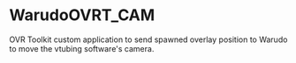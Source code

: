 # WarudoOVRT_CAM
OVR Toolkit custom application to send spawned overlay position to Warudo to move the vtubing software's camera.

